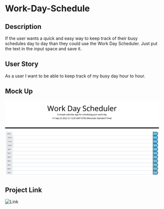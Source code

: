 # Work-Day-Schedule

## Description

If the user wants a quick and easy way to keep track of their busy schedules day to day than they could use the Work Day Scheduler. Just put the text in the input space and save it.

## User Story

As a user I want to be able to keep track of my busy day hour to hour.

## Mock Up

![Screenshot](./Develop/Assets/Images/screenshot.png)

## Project Link
![Link](https://github.com/skylardorn/Work-Day-Schedule)